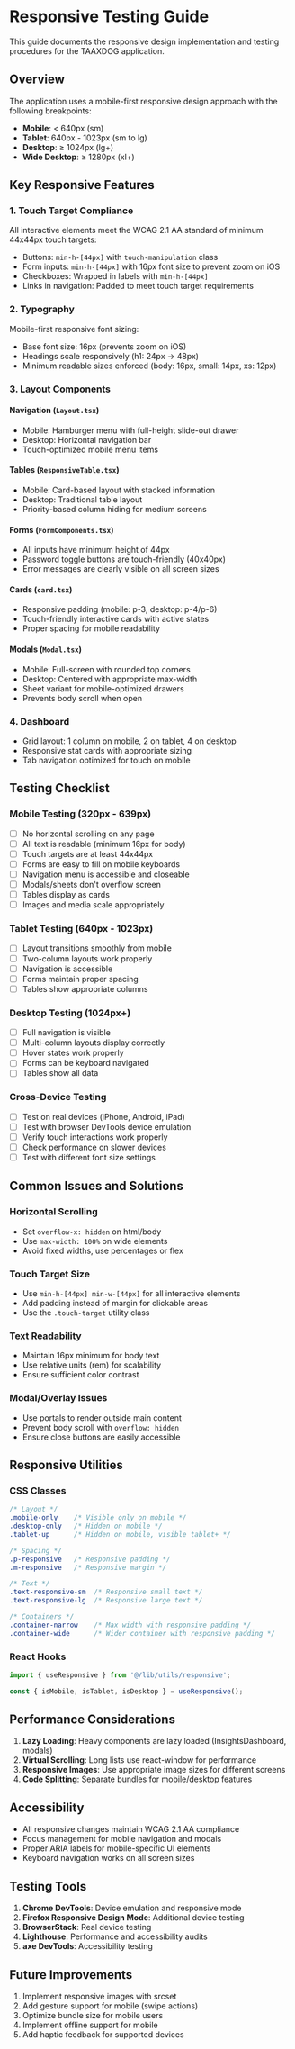# Responsive Testing Guide

This guide documents the responsive design implementation and testing procedures for the TAAXDOG application.

## Overview

The application uses a mobile-first responsive design approach with the following breakpoints:

- **Mobile**: < 640px (sm)
- **Tablet**: 640px - 1023px (sm to lg)
- **Desktop**: ≥ 1024px (lg+)
- **Wide Desktop**: ≥ 1280px (xl+)

## Key Responsive Features

### 1. Touch Target Compliance
All interactive elements meet the WCAG 2.1 AA standard of minimum 44x44px touch targets:
- Buttons: `min-h-[44px]` with `touch-manipulation` class
- Form inputs: `min-h-[44px]` with 16px font size to prevent zoom on iOS
- Checkboxes: Wrapped in labels with `min-h-[44px]`
- Links in navigation: Padded to meet touch target requirements

### 2. Typography
Mobile-first responsive font sizing:
- Base font size: 16px (prevents zoom on iOS)
- Headings scale responsively (h1: 24px → 48px)
- Minimum readable sizes enforced (body: 16px, small: 14px, xs: 12px)

### 3. Layout Components

#### Navigation (`Layout.tsx`)
- Mobile: Hamburger menu with full-height slide-out drawer
- Desktop: Horizontal navigation bar
- Touch-optimized mobile menu items

#### Tables (`ResponsiveTable.tsx`)
- Mobile: Card-based layout with stacked information
- Desktop: Traditional table layout
- Priority-based column hiding for medium screens

#### Forms (`FormComponents.tsx`)
- All inputs have minimum height of 44px
- Password toggle buttons are touch-friendly (40x40px)
- Error messages are clearly visible on all screen sizes

#### Cards (`card.tsx`)
- Responsive padding (mobile: p-3, desktop: p-4/p-6)
- Touch-friendly interactive cards with active states
- Proper spacing for mobile readability

#### Modals (`Modal.tsx`)
- Mobile: Full-screen with rounded top corners
- Desktop: Centered with appropriate max-width
- Sheet variant for mobile-optimized drawers
- Prevents body scroll when open

### 4. Dashboard
- Grid layout: 1 column on mobile, 2 on tablet, 4 on desktop
- Responsive stat cards with appropriate sizing
- Tab navigation optimized for touch on mobile

## Testing Checklist

### Mobile Testing (320px - 639px)
- [ ] No horizontal scrolling on any page
- [ ] All text is readable (minimum 16px for body)
- [ ] Touch targets are at least 44x44px
- [ ] Forms are easy to fill on mobile keyboards
- [ ] Navigation menu is accessible and closeable
- [ ] Modals/sheets don't overflow screen
- [ ] Tables display as cards
- [ ] Images and media scale appropriately

### Tablet Testing (640px - 1023px)
- [ ] Layout transitions smoothly from mobile
- [ ] Two-column layouts work properly
- [ ] Navigation is accessible
- [ ] Forms maintain proper spacing
- [ ] Tables show appropriate columns

### Desktop Testing (1024px+)
- [ ] Full navigation is visible
- [ ] Multi-column layouts display correctly
- [ ] Hover states work properly
- [ ] Forms can be keyboard navigated
- [ ] Tables show all data

### Cross-Device Testing
- [ ] Test on real devices (iPhone, Android, iPad)
- [ ] Test with browser DevTools device emulation
- [ ] Verify touch interactions work properly
- [ ] Check performance on slower devices
- [ ] Test with different font size settings

## Common Issues and Solutions

### Horizontal Scrolling
- Set `overflow-x: hidden` on html/body
- Use `max-width: 100%` on wide elements
- Avoid fixed widths, use percentages or flex

### Touch Target Size
- Use `min-h-[44px] min-w-[44px]` for all interactive elements
- Add padding instead of margin for clickable areas
- Use the `.touch-target` utility class

### Text Readability
- Maintain 16px minimum for body text
- Use relative units (rem) for scalability
- Ensure sufficient color contrast

### Modal/Overlay Issues
- Use portals to render outside main content
- Prevent body scroll with `overflow: hidden`
- Ensure close buttons are easily accessible

## Responsive Utilities

### CSS Classes
```css
/* Layout */
.mobile-only    /* Visible only on mobile */
.desktop-only   /* Hidden on mobile */
.tablet-up      /* Hidden on mobile, visible tablet+ */

/* Spacing */
.p-responsive   /* Responsive padding */
.m-responsive   /* Responsive margin */

/* Text */
.text-responsive-sm  /* Responsive small text */
.text-responsive-lg  /* Responsive large text */

/* Containers */
.container-narrow    /* Max width with responsive padding */
.container-wide      /* Wider container with responsive padding */
```

### React Hooks
```typescript
import { useResponsive } from '@/lib/utils/responsive';

const { isMobile, isTablet, isDesktop } = useResponsive();
```

## Performance Considerations

1. **Lazy Loading**: Heavy components are lazy loaded (InsightsDashboard, modals)
2. **Virtual Scrolling**: Long lists use react-window for performance
3. **Responsive Images**: Use appropriate image sizes for different screens
4. **Code Splitting**: Separate bundles for mobile/desktop features

## Accessibility

- All responsive changes maintain WCAG 2.1 AA compliance
- Focus management for mobile navigation and modals
- Proper ARIA labels for mobile-specific UI elements
- Keyboard navigation works on all screen sizes

## Testing Tools

1. **Chrome DevTools**: Device emulation and responsive mode
2. **Firefox Responsive Design Mode**: Additional device testing
3. **BrowserStack**: Real device testing
4. **Lighthouse**: Performance and accessibility audits
5. **axe DevTools**: Accessibility testing

## Future Improvements

1. Implement responsive images with srcset
2. Add gesture support for mobile (swipe actions)
3. Optimize bundle size for mobile users
4. Implement offline support for mobile
5. Add haptic feedback for supported devices